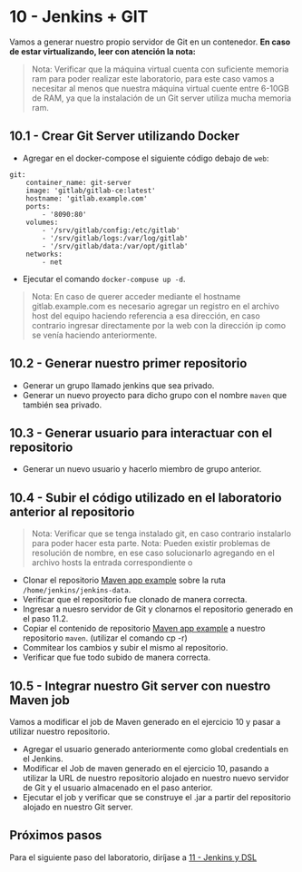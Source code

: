# 10 - Jenkins + GIT

Vamos a generar nuestro propio servidor de Git en un contenedor. 
**En caso de estar virtualizando, leer con atención la nota:**
>Nota: Verificar que la máquina virtual cuenta con suficiente memoria ram para poder realizar este laboratorio, para este caso vamos a necesitar al menos que nuestra máquina virtual cuente entre 6-10GB de RAM, ya que la instalación de un Git server utiliza mucha memoria ram. 

## 10.1 - Crear Git Server utilizando Docker
 
- Agregar en el docker-compose el siguiente código debajo de `web`:
```
git:
    container_name: git-server
    image: 'gitlab/gitlab-ce:latest'
    hostname: 'gitlab.example.com'
    ports:
        - '8090:80'
    volumes:
        - '/srv/gitlab/config:/etc/gitlab'
        - '/srv/gitlab/logs:/var/log/gitlab'
        - '/srv/gitlab/data:/var/opt/gitlab'
    networks:
        - net
```
- Ejecutar el comando `docker-compuse up -d`.
> Nota: En caso de querer acceder mediante el hostname gitlab.example.com es necesario agregar un registro en el archivo host del equipo haciendo referencia a esa dirección, en caso contrario ingresar directamente por la web con la dirección ip como se venía haciendo anteriormente.

## 10.2 - Generar nuestro primer repositorio

- Generar un grupo llamado jenkins que sea privado.
- Generar un nuevo proyecto para dicho grupo con el nombre `maven` que también sea privado.

## 10.3 - Generar usuario para interactuar con el repositorio

- Generar un nuevo usuario y hacerlo miembro de grupo anterior.

## 10.4 - Subir el código utilizado en el laboratorio anterior al repositorio

>Nota: Verificar que se tenga instalado git, en caso contrario instalarlo para poder hacer esta parte.
>Nota: Pueden existir problemas de resolución de nombre, en ese caso solucionarlo agregando en el archivo hosts la entrada correspondiente o

- Clonar el repositorio [Maven app example](https://github.com/jenkins-docs/simple-java-maven-app.git) sobre la ruta `/home/jenkins/jenkins-data`.
- Verificar que el repositorio fue clonado de manera correcta.
- Ingresar a nuesro servidor de Git y clonarnos el repositorio generado en el paso 11.2.
- Copiar el contenido de repositorio [Maven app example](https://github.com/jenkins-docs/simple-java-maven-app.git) a nuestro repositorio `maven`. (utilizar el comando cp -r)
- Commitear los cambios y subir el mismo al repositorio.
- Verificar que fue todo subido de manera correcta.

## 10.5 - Integrar nuestro Git server con nuestro Maven job

Vamos a modificar el job de Maven generado en el ejercicio 10 y pasar a utilizar nuestro repositorio.

- Agregar el usuario generado anteriormente como global credentials en el Jenkins.
- Modificar el Job de maven generado en el ejercicio 10, pasando a utilizar la URL de nuestro repositorio alojado en nuestro nuevo servidor de Git y el usuario almacenado en el paso anterior.
- Ejecutar el job y verificar que se construye el .jar a partir del repositorio alojado en nuestro Git server.

## Próximos pasos
Para el siguiente paso del laboratorio, diríjase a [11 - Jenkins y DSL](11-Jenkins_y_DSL.md)